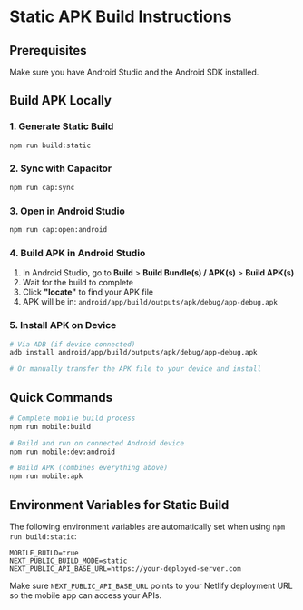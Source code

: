 # Static APK Build Instructions

## Prerequisites
Make sure you have Android Studio and the Android SDK installed.

## Build APK Locally

### 1. Generate Static Build
```bash
npm run build:static
```

### 2. Sync with Capacitor
```bash
npm run cap:sync
```

### 3. Open in Android Studio
```bash
npm run cap:open:android
```

### 4. Build APK in Android Studio
1. In Android Studio, go to **Build** > **Build Bundle(s) / APK(s)** > **Build APK(s)**
2. Wait for the build to complete
3. Click **"locate"** to find your APK file
4. APK will be in: `android/app/build/outputs/apk/debug/app-debug.apk`

### 5. Install APK on Device
```bash
# Via ADB (if device connected)
adb install android/app/build/outputs/apk/debug/app-debug.apk

# Or manually transfer the APK file to your device and install
```

## Quick Commands

```bash
# Complete mobile build process
npm run mobile:build

# Build and run on connected Android device
npm run mobile:dev:android

# Build APK (combines everything above)
npm run mobile:apk
```

## Environment Variables for Static Build

The following environment variables are automatically set when using `npm run build:static`:

```env
MOBILE_BUILD=true
NEXT_PUBLIC_BUILD_MODE=static
NEXT_PUBLIC_API_BASE_URL=https://your-deployed-server.com
```

Make sure `NEXT_PUBLIC_API_BASE_URL` points to your Netlify deployment URL so the mobile app can access your APIs.
